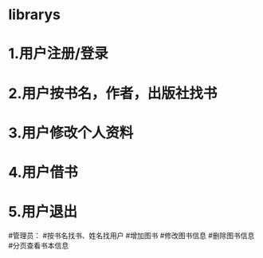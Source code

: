 # librarys
# 1.用户注册/登录
# 2.用户按书名，作者，出版社找书
# 3.用户修改个人资料
# 4.用户借书
# 5.用户退出
#管理员：
#按书名找书、姓名找用户
#增加图书
#修改图书信息
#删除图书信息
#分页查看书本信息

